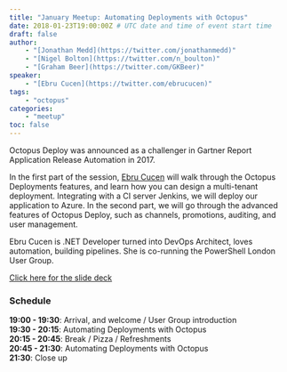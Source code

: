 ```yaml
---
title: "January Meetup: Automating Deployments with Octopus"
date: 2018-01-23T19:00:00Z # UTC date and time of event start time
draft: false
author: 
    - "[Jonathan Medd](https://twitter.com/jonathanmedd)"
    - "[Nigel Bolton](https://twitter.com/n_boulton)"
    - "[Graham Beer](https://twitter.com/GKBeer)"
speaker: 
    - "[Ebru Cucen](https://twitter.com/ebrucucen)"
tags: 
    - "octopus"
categories: 
    - "meetup"
toc: false
---
```


Octopus Deploy was announced as a challenger in Gartner Report Application Release Automation in 2017. 

In the first part of the session, [Ebru Cucen](https://twitter.com/ebrucucen) will walk through the Octopus Deployments features, and learn how you can design a multi-tenant deployment. Integrating with a CI server Jenkins, we will deploy our application to Azure. In the second part, we will go through the advanced features of Octopus Deploy, such as channels, promotions, auditing, and user management.

Ebru Cucen is .NET Developer turned into DevOps Architect, loves automation, building pipelines. She is co-running the PowerShell London User Group.

[Click here for the slide deck](https://github.com/powershellorguk/SouthCoast/tree/master/Meetups/2018/January)

### Schedule

**19:00 - 19:30**: Arrival, and welcome / User Group introduction  
**19:30 - 20:15**: Automating Deployments with Octopus   
**20:15 - 20:45**: Break / Pizza / Refreshments  
**20:45 - 21:30**: Automating Deployments with Octopus   
**21:30**: Close up
